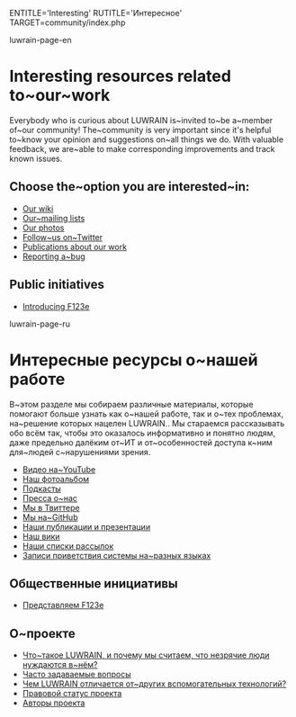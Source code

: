 
ENTITLE='Interesting'
RUTITLE='Интересное'
TARGET=community/index.php

luwrain-page-en

# Interesting resources related to~our~work

Everybody who is curious about LUWRAIN is~invited to~be a~member of~our community!
The~community is very important since it's helpful to~know  your opinion and suggestions on~all things we do.
With valuable feedback, we are~able to make  corresponding improvements and track known issues.

## Choose the~option you are interested~in:

* [Our wiki](http://wiki.luwrain.org)
* [Our~mailing lists](local:mailing-lists)
* [Our photos](local:album/)
* [Follow~us on~Twitter](http://twitter.com/luwrain)
* [Publications about our work](local:publications)
* [Reporting a~bug](local:bugs)

## Public initiatives

* [Introducing F123e](local:f123e.php)

luwrain-page-ru

# Интересные ресурсы о~нашей работе

В~этом разделе мы собираем различные материалы, 
которые помогают больше узнать как о~нашей работе, так и о~тех проблемах,
на~решение которых нацелен LUWRAIN..
Мы стараемся рассказывать обо всём так, чтобы это оказалось информативно и понятно людям,
даже предельно далёким от~ИТ и от~особенностей доступа к~ним для~людей с~нарушениями зрения.

* [Видео на~YouTube](local:video/)
* [Наш фотоальбом](local:album/)
* [Подкасты](local:podcasts/)
* [Пресса о~нас](local:massmedia/)
* [Мы в Твиттере](http://twitter.com/luwrain)
* [Мы на~GitHub](https://github.com/luwrain/)
* [Наши публикации и презентации](local:publications/)
* [Наш вики](http://wiki.luwrain.org)
* [Наши списки рассылок](local:mailing-lists)
* [Записи приветствия системы на~разных языках](http://download.luwrain.org/media/greeting/langs/)


## Общественные инициативы

* [Представляем F123e](local:f123e.php)

## О~проекте

* [Что~такое LUWRAIN, и почему мы считаем, что незрячие люди нуждаются в~нём?](local:/doc/about/)
* [Часто задаваемые вопросы](local:/doc/faq/)
* [Чем LUWRAIN отличается от~других вспомогательных технологий?](local:/doc/difference/)
* [Правовой статус проекта](local:/doc/legal/)
* [Авторы проекта](local:/doc/authors/)




